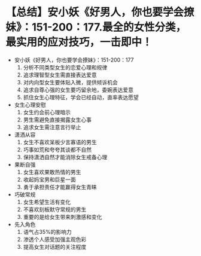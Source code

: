 # 【总结】安小妖《好男人，你也要学会撩妹》：151-200：177.最全的女性分类，最实用的应对技巧，一击即中！

-   安小妖《好男人，你也要学会撩妹》：151-200：177
    1.  分析不同类型女生的恋爱心理和规律
    2.  追求理智型女生需直接表达爱意
    3.  对内向型女生要体贴入微，提供倾诉机会
    4.  追求自尊心强的女生要巧留余地，委婉表达爱意
    5.  抓住女生心理特征，学会已经自动，直率表达愿望
-   女生心理安慰
    1.  女生约会前心理暗示
    2.  男生需避免直接揭露女生心事
    3.  追求女生需注意言行举止
-   潇洒从容
    1.  女生不喜欢呆板少言寡语的男生
    2.  巧事如荒和夸夸其谈都不自然
    3.  保持潇洒自然才能消除女生戒备心理
-   果断自强
    1.  女生喜欢果敢热情的男生
    2.  收起妈宝男和巨星一面
    3.  勇于承担责任才能赢得女生青睐
-   巧破常规
    1.  女生希望生活有变化
    2.  不喜欢刻板默守常规的男生
    3.  重要的是给女生带来刺激感和变化
-   先入角色
    1.  语气占35%的影响力
    2.  渗透个人感受加强主观色彩
    3.  提高女生对话题的关注程度